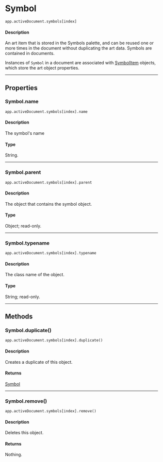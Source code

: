 # Symbol

`app.activeDocument.symbols[index]`

#### Description

An art item that is stored in the Symbols palette, and can be reused one or more times in the document without duplicating the art data. Symbols are contained in documents.

Instances of `Symbol` in a document are associated with [SymbolItem](./SymbolItem.md) objects, which store the art object properties.

---

## Properties

### Symbol.name

`app.activeDocument.symbols[index].name`

#### Description

The symbol's name

#### Type

String.

---

### Symbol.parent

`app.activeDocument.symbols[index].parent`

#### Description

The object that contains the symbol object.

#### Type

Object; read-only.

---

### Symbol.typename

`app.activeDocument.symbols[index].typename`

#### Description

The class name of the object.

#### Type

String; read-only.

---

## Methods

### Symbol.duplicate()

`app.activeDocument.symbols[index].duplicate()`

#### Description

Creates a duplicate of this object.

#### Returns

[Symbol](#jsobjref-symbol)

---

### Symbol.remove()

`app.activeDocument.symbols[index].remove()`

#### Description

Deletes this object.

#### Returns

Nothing.
